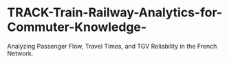 # TRACK-Train-Railway-Analytics-for-Commuter-Knowledge-
Analyzing Passenger Flow, Travel Times, and TGV Reliability in the French Network.
